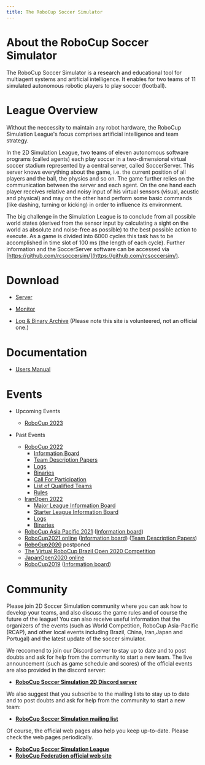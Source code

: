 ```yaml
---
title: The RoboCup Soccer Simulator
---
```


# About the RoboCup Soccer Simulator

The RoboCup Soccer Simulator is a research and educational tool for
multiagent systems and artificial intelligence. It enables for two
teams of 11 simulated autonomous robotic players to play soccer
(football).


# League Overview

Without the neccessity to maintain any robot hardware, the RoboCup
Simulation League's focus comprises artificial intelligence and team
strategy.

In the 2D Simulation League, two teams of eleven autonomous software
programs (called agents) each play soccer in a two-dimensional virtual
soccer stadium represented by a central server, called
SoccerServer. This server knows everything about the game, i.e. the
current position of all players and the ball, the physics and so
on. The game further relies on the communication between the server
and each agent. On the one hand each player receives relative and
noisy input of his virtual sensors (visual, acustic and physical) and
may on the other hand perform some basic commands (like dashing,
turning or kicking) in order to influence its environment.

The big challenge in the Simulation League is to conclude from all
possible world states (derived from the sensor input by calculating a
sight on the world as absolute and noise-free as possible) to the best
possible action to execute. As a game is divided into 6000 cycles this
task has to be accomplished in time slot of 100 ms (the length of each
cycle). Further information and the SoccerServer software can be
accessed via [https://github.com/rcsoccersim/](https://github.com/rcsoccersim/).


# Download

- [Server](https://github.com/rcsoccersim/rcssserver/releases)
- [Monitor](https://github.com/rcsoccersim/rcssmonitor/releases)

- [Log & Binary Archive](https://archive.robocup.info/Soccer/Simulation/2D/) (Please note this site is volunteered, not an official one.)

# Documentation

- [Users Manual](https://rcsoccersim.readthedocs.io/)


# Events

- Upcoming Events
  - [RoboCup 2023](https://2023.robocup.org/)

- Past Events
  - [RoboCup 2022](https://2022.robocup.org/)
    - [Information Board](https://docs.google.com/document/d/1mP4SHTXTgdkruqdR7llE3jNgcOpjlB1-N-zHoGmsx0I/edit?usp=sharing)
    - [Team Description Papers](./robocup2022/TDP/index.md)
    - [Logs](https://drive.google.com/drive/folders/109Vjif6GmYswQw3B9edYK-HELCigzKk8?usp=sharing)
    - [Binaries](https://drive.google.com/drive/folders/1DhqovuqXBKZ1YNFvkmXn4hfiIopj4DOe?usp=sharing)
    - [Call For Participation](https://docs.google.com/document/d/1y3QxyKUvmJw4V74TQga5wpFP2j41_VG-z16zb-jVg2E/edit?usp=sharing%20Introduction)
    - [List of Qualified Teams](https://ssim.robocup.org/2022/04/05/qualified-teams-robocup-2022-soccer-simulation-2d/)
    - [Rules](https://docs.google.com/document/d/1XPKRjVzhFiJk65EsZckMRZkdgvKcaRvxButGBzvjszE/edit?usp=sharing)
  - [IranOpen 2022](http://iranopenrobocup.ir/)
    - [Major League Information Board](https://docs.google.com/document/d/1maHc0JDC3UpwaHXjVX6OfWvQbx4CJlrzEz4uPr2zpjA/edit?usp=sharing)
    - [Starter League Information Board](https://docs.google.com/document/d/1nHRUk_lDFsd7pD4iyuubOKA_BuF31TPzqf6JR_G933o/edit?usp=sharing)
    - [Logs](https://drive.google.com/drive/folders/10rSIPsBaEkys9XbGQdS4x4I7vNOMcg0s?usp=sharing)
    - [Binaries](https://drive.google.com/drive/folders/1reupGqEzefktZJFgqSmoVTdJjnQ46Wpm?usp=sharing)
  - [RoboCup Asia Pacific 2021](https://2021.robocupap.org/eng/index.html) ([Information board](https://docs.google.com/document/d/1eJGe3B4d-nGcAER82PhEUQ0Jpg3JWbnE3nM0fwnDSL0/edit?usp=sharing))
  - [RoboCup2021 online](https://2021.robocup.org/) ([Information board](https://docs.google.com/document/d/18FbbsghP-4K5P_G2hUpANdibdUzqepqLAmdL2jZ_FMM/edit?usp=sharing)) ([Team Description Papers](./robocup2021/TDP/))
  - ~~[RoboCup2020](https://ssim.robocup.org/soccer-simulation-2d/2d-competition/2020-2/call-for-participation/)~~ postponed
  - [The Virtual RoboCup Brazil Open 2020 Competition](http://www.cbrobotica.org/)
  - [JapanOpen2020 online](https://docs.google.com/document/d/1lzh7coqRM1kHWJxnlr-tGMDMC5WFsxUDHPQoZS7m630/edit?usp=sharing)
  - [RoboCup2019](./robocup2019/) ([Information board](https://docs.google.com/document/d/1BNe1-sV_5-AZvmM9SAc4TQwgX4_jbwIenl0QnEGUOyY/edit?usp=sharing))

<!--
- Past Events
  - RoboCup2018
  - RoboCup2017
  - ...
-->

# Community

Please join 2D Soccer Simulation community where you can ask how to develop your teams, and also discuss the game rules and of course the future of the league!
You can also receive useful information that the organizers of the events (such as World Competition, RoboCup Asia-Pacific (RCAP), and other local events including Brazil, China, Iran,Japan and Portugal) and the latest update of the soccer simulator.

We reccomend to join our Discord server to stay up to date and to post doubts and ask for help from the community to start a new team.
The live announcement (such as game schedule and scores) of the official events are also provided in the discord server:

- **[RoboCup Soccer Simulation 2D Discord server](https://discord.gg/yFxkCcatGe)**

We also suggest that you subscribe to the mailing lists to stay up to date and to post doubts and ask for help from the community to start a new team:

- **[RoboCup Soccer Simulation mailing list](https://lists.robocup.org/listinfo/robocup-sim)**

Of course, the official web pages also help you keep up-to-date.
Please check the web pages periodically.

- **[RoboCup Soccer Simulation League](https://ssim.robocup.org/)**
- **[RoboCup Federation official web site](https://www.robocup.org/)**
